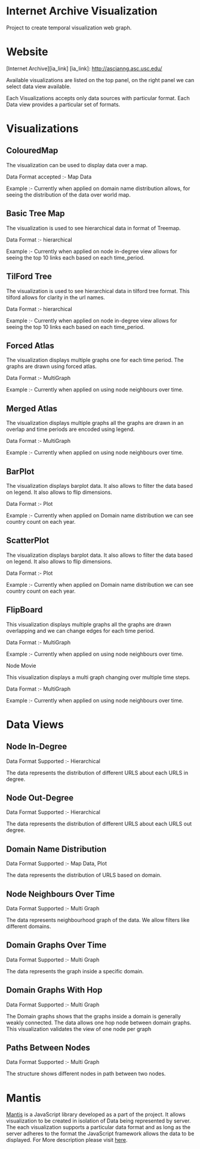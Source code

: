 Internet Archive Visualization
==============================
Project to create temporal visualization web graph.

Website
=======
[Internet Archive][ia_link]
[ia_link]: http://ascjanng.asc.usc.edu/

Available visualizations are listed on the top panel, 
on the right panel we can select data view available.

Each Visualizations accepts only data sources with 
particular format.
Each Data view provides a particular set of formats.


# Visualizations
## ColouredMap

The visualization can be used to display data over a map.

Data Format accepted :- Map Data

Example :- Currently when applied on domain name distribution allows, 
	   for seeing the distribution of the data over world map.


## Basic Tree Map

The visualization is used to see hierarchical data in format of Treemap.

Data Format :- hierarchical

Example :- Currently when applied on node in-degree view allows for 
	   seeing the top 10 links each based on each time_period.


## TilFord Tree

The visualization is used to see hierarchical data in tilford tree format.
This tilford allows for clarity in the url names.

Data Format :- hierarchical

Example :- Currently when applied on node in-degree view allows for 
	   seeing the top 10 links each based on each time_period.

## Forced Atlas

The visualization displays multiple graphs one for each time period.
The graphs are drawn using forced atlas.

Data Format :-  MultiGraph

Example :- Currently when applied on using node neighbours over time.

## Merged Atlas

The visualization displays multiple graphs all the graphs are drawn
in an overlap and time periods are encoded using legend.

Data Format :-  MultiGraph

Example :- Currently when applied on using node neighbours over time.

## BarPlot

The visualization displays barplot data. It also allows to filter the data 
based on legend. It also allows to flip dimensions.

Data Format :- Plot

Example :- Currently when applied on Domain name distribution we can see
	   country count on each year.

## ScatterPlot

The visualization displays barplot data. It also allows to filter the data 
based on legend. It also allows to flip dimensions.

Data Format :- Plot

Example :- Currently when applied on Domain name distribution we can see
	   country count on each year.

## FlipBoard 

This visualization displays multiple graphs all the graphs are drawn overlapping
and we can change edges for each time period.

Data Format :-  MultiGraph

Example :- Currently when applied on using node neighbours over time.

Node Movie

This visualization displays a multi graph changing over multiple time steps.

Data Format :-  MultiGraph

Example :- Currently when applied on using node neighbours over time.


# Data Views


## Node In-Degree

Data Format Supported :- Hierarchical

The data represents the distribution of different URLS about 
each URLS in degree.

## Node Out-Degree

Data Format Supported :- Hierarchical

The data represents the distribution of different URLS about 
each URLS out degree.

## Domain Name Distribution

Data Format Supported :- Map Data, Plot

The data represents the distribution of URLS based on
domain.

## Node Neighbours Over Time

Data Format Supported :- Multi Graph

The data represents neighbourhood graph of the data.
We allow filters like different domains.

## Domain Graphs Over Time

Data Format Supported :- Multi Graph

The data represents the graph inside a specific domain.

## Domain Graphs With Hop

Data Format Supported :- Multi Graph

The Domain graphs shows that the graphs inside a domain 
is generally weakly connected. The data allows one hop
node between domain graphs. This visualization validates
the view of one node per graph

## Paths Between Nodes

Data Format Supported :- Multi Graph

The structure shows different nodes in path between two nodes.

Mantis
======

[Mantis](Mantis.md) is a JavaScript library developed as a part of the project.
It allows visualization to be created in isolation of Data being represented by server.
The each visualization supports a particular data format and as long as the server 
adheres to the format the JavaScript framework allows the data to be displayed.
For More description please visit [here](Mantis.md).
